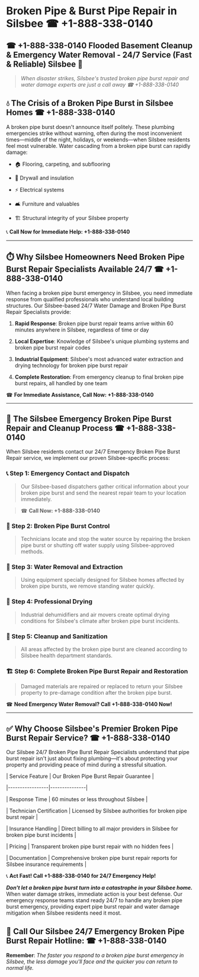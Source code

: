 # Broken Pipe & Burst Pipe Repair in Silsbee ☎ +1-888-338-0140  
## ☎ +1-888-338-0140 Flooded Basement Cleanup & Emergency Water Removal - 24/7 Service (Fast & Reliable) Silsbee 🚨  

> *When disaster strikes, Silsbee's trusted broken pipe burst repair and water damage experts are just a call away ☎ +1-888-338-0140*  

## 💧 The Crisis of a Broken Pipe Burst in Silsbee Homes ☎ +1-888-338-0140  

A broken pipe burst doesn't announce itself politely. These plumbing emergencies strike without warning, often during the most inconvenient times—middle of the night, holidays, or weekends—when Silsbee residents feel most vulnerable. Water cascading from a broken pipe burst can rapidly damage:  

* 🏠 Flooring, carpeting, and subflooring  
* 🧱 Drywall and insulation  
* ⚡ Electrical systems  
* 🛋️ Furniture and valuables  
* 🏗️ Structural integrity of your Silsbee property  

📞 **Call Now for Immediate Help: +1-888-338-0140**  

---  

## ⏱️ Why Silsbee Homeowners Need Broken Pipe Burst Repair Specialists Available 24/7 ☎ +1-888-338-0140  

When facing a broken pipe burst emergency in Silsbee, you need immediate response from qualified professionals who understand local building structures. Our Silsbee-based 24/7 Water Damage and Broken Pipe Burst Repair Specialists provide:  

1. **Rapid Response**: Broken pipe burst repair teams arrive within 60 minutes anywhere in Silsbee, regardless of time or day  
2. **Local Expertise**: Knowledge of Silsbee's unique plumbing systems and broken pipe burst repair codes  
3. **Industrial Equipment**: Silsbee's most advanced water extraction and drying technology for broken pipe burst repair  
4. **Complete Restoration**: From emergency cleanup to final broken pipe burst repairs, all handled by one team  

☎ **For Immediate Assistance, Call Now: +1-888-338-0140**  

---  

## 🔧 The Silsbee Emergency Broken Pipe Burst Repair and Cleanup Process ☎ +1-888-338-0140  

When Silsbee residents contact our 24/7 Emergency Broken Pipe Burst Repair service, we implement our proven Silsbee-specific process:  

### 📞 Step 1: Emergency Contact and Dispatch  
> Our Silsbee-based dispatchers gather critical information about your broken pipe burst and send the nearest repair team to your location immediately.  
> ☎ **Call Now: +1-888-338-0140**  

### 🚿 Step 2: Broken Pipe Burst Control  
> Technicians locate and stop the water source by repairing the broken pipe burst or shutting off water supply using Silsbee-approved methods.  

### 🌊 Step 3: Water Removal and Extraction  
> Using equipment specially designed for Silsbee homes affected by broken pipe bursts, we remove standing water quickly.  

### 💨 Step 4: Professional Drying  
> Industrial dehumidifiers and air movers create optimal drying conditions for Silsbee's climate after broken pipe burst incidents.  

### 🧼 Step 5: Cleanup and Sanitization  
> All areas affected by the broken pipe burst are cleaned according to Silsbee health department standards.  

### 🏗️ Step 6: Complete Broken Pipe Burst Repair and Restoration  
> Damaged materials are repaired or replaced to return your Silsbee property to pre-damage condition after the broken pipe burst.  

☎ **Need Emergency Water Removal? Call +1-888-338-0140 Now!**  

---  

## ✅ Why Choose Silsbee's Premier Broken Pipe Burst Repair Service? ☎ +1-888-338-0140  

Our Silsbee 24/7 Broken Pipe Burst Repair Specialists understand that pipe burst repair isn't just about fixing plumbing—it's about protecting your property and providing peace of mind during a stressful situation.  

| Service Feature | Our Broken Pipe Burst Repair Guarantee |  
|-----------------|---------------|  
| Response Time | 60 minutes or less throughout Silsbee |  
| Technician Certification | Licensed by Silsbee authorities for broken pipe burst repair |  
| Insurance Handling | Direct billing to all major providers in Silsbee for broken pipe burst incidents |  
| Pricing | Transparent broken pipe burst repair with no hidden fees |  
| Documentation | Comprehensive broken pipe burst repair reports for Silsbee insurance requirements |  

📞 **Act Fast! Call +1-888-338-0140 for 24/7 Emergency Help!**  

***Don't let a broken pipe burst turn into a catastrophe in your Silsbee home.*** When water damage strikes, immediate action is your best defense. Our emergency response teams stand ready 24/7 to handle any broken pipe burst emergency, providing expert pipe burst repair and water damage mitigation when Silsbee residents need it most.  

## 📱 Call Our Silsbee 24/7 Emergency Broken Pipe Burst Repair Hotline: ☎ +1-888-338-0140  

**Remember**: *The faster you respond to a broken pipe burst emergency in Silsbee, the less damage you'll face and the quicker you can return to normal life.*